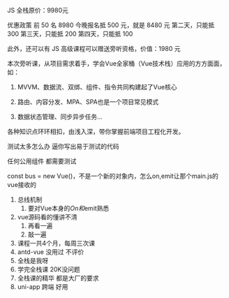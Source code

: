 
JS 全栈原价：9980元

优惠政策
前 50 名 8980
今晚报名抵 500 元，就是 8480 元
第二天，只能抵 300
第三天，只能抵 200
第四天，只能抵 100

此外，还可以有 JS 高级课程可以赠送旁听资格，价值：1980 元

本次旁听课，从项目需求着手，学会Vue全家桶（Vue技术栈）应用的方方面面，如：

1. MVVM、数据流、双绑、组件、指令共同构建起了Vue核心

2. 路由、内容分发、MPA、SPA也是一个项目常见模式

3. 数据状态管理、同步异步任务…

各种知识点环环相扣，由浅入深，带你掌握前端项目工程化开发。


测试太多怎么办
  逼你写出易于测试的代码

  任何公用组件 都需要测试

  

  const bus = new Vue()，不是一个新的对象内，怎么on,emit让那个main.js的vue接收的






1. 总线机制
   1. 要对Vue本身的$On和$emit熟悉
2. vue源码看的懂讲不清
   1. 再看一遍
   2. 敲一遍
3. 课程一共4个月，每周三次课
4. antd-vue 没用过 不评价
5. 全栈是我呀 
6. 学完全栈课 20K没问题
7. 全栈课的精华 都是大厂的要求
8. uni-app 跨端 好用


